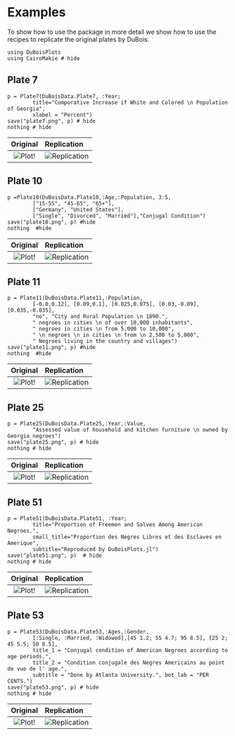 # Examples 

To show how to use the package in more detail we show how to use the recipes to replicate 
the original plates by DuBois.

```@example long
using DuBoisPlots
using CairoMakie # hide
```

## Plate 7
```@example long
p = Plate7(DuBoisData.Plate7, :Year; 
        title="Comporative Increase if White and Colored \n Population of Georgia", 
        xlabel = "Percent")
save("plate7.png", p) # hide
nothing # hide
```

|Original                                     |Replication                 |
|:-------------------------------------------:|:---------------------------|
|![Plot!](assets/original-plate-07.jpg)|![Replication](plate7.png)| --> -->



## Plate 10
```@example long
p =Plate10(DuBoisData.Plate10,:Age,:Population, 3:5,
        ["15-55", "45-65", "65+"],
        ["Germany", "United States"],
        ["Single", "Divorced", "Married"],"Conjugal Condition")
save("plate10.png", p) #hide
nothing  #hide
```

|Original                                     |Replication                 |
|:-------------------------------------------:|:---------------------------|
|![Plot!](assets/original-plate-10.jpg)|![Replication](plate10.png)|

## Plate 11
```@example long
p = Plate11(DuBoisData.Plate11,:Population,
        [-0.0,0.12], [0.09,0.1], [0.025,0.075], [0.03,-0.09], [0.035,-0.035],
        "no", "City and Rural Population \n 1890.",
        " negroes in cities \n of over 10,000 inhabitants",
        " negroes in cities \n from 5,000 to 10,000", 
        " \n negroes \n in cities \n from \n 2,500 to 5,000",
        " Negroes living in the country and villages")
save("plate11.png", p) #hide
nothing  #hide
```
|Original                                     |Replication                 |
|:-------------------------------------------:|:---------------------------|
|![Plot!](assets/original-plate-11.jpg)|![Replication](plate11.png)|

## Plate 25
```@example long
p = Plate25(DuBoisData.Plate25,:Year,:Value,
        "Assessed value of household and kitchen furniture \n owned by Georgia negroes")
save("plate25.png", p) # hide
nothing # hide
```
|Original                                     |Replication                 |
|:-------------------------------------------:|:---------------------------|
|![Plot!](assets/original-plate-25.jpg)|![Replication](plate25.png)|

## Plate 51
```@example long
p = Plate51(DuBoisData.Plate51, :Year; 
        title="Proportion of Freemen and Salves Among American Negroes.",
        small_title="Proportion des Negres Libres et des Esclaves en Amerique",
        subtitle="Reproduced by DuBoisPlots.jl")
save("plate51.png", p)  # hide
nothing # hide
```
|Original                                     |Replication                 |
|:-------------------------------------------:|:---------------------------|
|![Plot!](assets/original-plate-51.jpg)|![Replication](plate51.png)|


## Plate 53
```@example long
p = Plate53(DuBoisData.Plate53,:Ages,:Gender,
        [:Single, :Married, :Widowed],[45 1.2; 55 4.7; 95 8.5], [25 2; 45 5.5; 50 8.5],
        title_1 = "Conjugal condition of American Negroes according to age periods.",
        title_2 = "Condition conjugale des Negres Americains au point de vue de l' age.",
        subtitle = "Done by Atlanta University.", bot_lab = "PER CENTS.")
save("plate53.png", p) # hide
nothing # hide
```

|Original                                     |Replication                 |
|:-------------------------------------------:|:---------------------------|
|![Plot!](assets/original-plate-53.jpg)|![Replication](plate53.png)|
